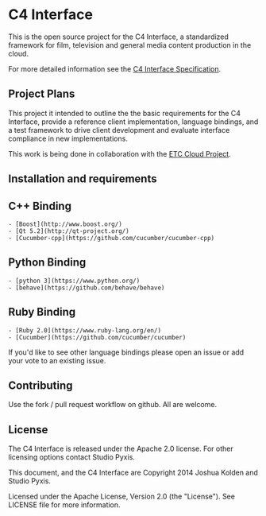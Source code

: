# C4 Interface

This is the open source project for the C4 Interface, a standardized framework for film, television and general media content production in the cloud.

For more detailed information see the [C4 Interface Specification](https://github.com/JoshuaKolden/C4/docs/spec.md).

## Project Plans

This project it intended to outline the the basic requirements for the C4 Interface, provide a reference client implementation, language bindings, and a test framework to drive client development and evaluate interface compliance in new implementations.

This work is being done in collaboration with the [ETC Cloud Project](https://wiki.openstack.org/wiki/Milk).

## Installation and requirements

## C++ Binding
    
    - [Boost](http://www.boost.org/)
    - [Qt 5.2](http://qt-project.org/)
    - [Cucumber-cpp](https://github.com/cucumber/cucumber-cpp)
    
## Python Binding

    - [python 3](https://www.python.org/)
    - [behave](https://github.com/behave/behave)

## Ruby Binding

    - [Ruby 2.0](https://www.ruby-lang.org/en/)
    - [Cucumber](https://github.com/cucumber/cucumber)

If you'd like to see other language bindings please open an issue or add your vote to an existing issue.

## Contributing

Use the fork / pull request workflow on github.  All are welcome.

## License

The C4 Interface is released under the Apache 2.0 license.  For other licensing options contact Studio Pyxis.

This document, and the C4 Interface are Copyright 2014 Joshua Kolden and Studio Pyxis.

Licensed under the Apache License, Version 2.0 (the "License").  See LICENSE file for more information.
